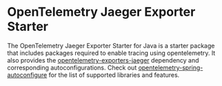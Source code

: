 # OpenTelemetry Jaeger Exporter Starter

The OpenTelemetry Jaeger Exporter Starter for Java is a starter package that includes packages required to enable tracing using opentelemetry. It also provides the [opentelemetry-exporters-jaeger](https://github.com/open-telemetry/opentelemetry-java/tree/master/exporters/jaeger) dependency and corresponding autoconfigurations.  Check out [opentelemetry-spring-autoconfigure](../spring-boot-autoconfigure/README.md#features) for the list of supported libraries and features. 